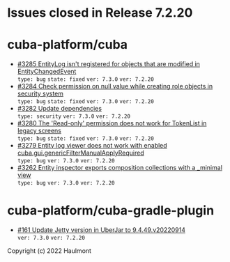 # Issues closed in Release 7.2.20

# cuba-platform/cuba

* [#3285 EntityLog isn't registered for objects that are modified in EntityChangedEvent](https://github.com/cuba-platform/cuba/issues/3285) \
    `type: bug` `state: fixed` `ver: 7.3.0` `ver: 7.2.20` 
* [#3284 Check permission on null value while creating role objects in security system](https://github.com/cuba-platform/cuba/issues/3284) \
    `type: bug` `state: fixed` `ver: 7.3.0` `ver: 7.2.20` 
* [#3282 Update dependencies](https://github.com/cuba-platform/cuba/issues/3282) \
    `type: security` `ver: 7.3.0` `ver: 7.2.20` 
* [#3280 The 'Read-only' permission does not work for TokenList in legacy screens](https://github.com/cuba-platform/cuba/issues/3280) \
    `type: bug` `state: fixed` `ver: 7.3.0` `ver: 7.2.20` 
* [#3279 Entity log viewer does not work with enabled cuba.gui.genericFilterManualApplyRequired](https://github.com/cuba-platform/cuba/issues/3279) \
    `type: bug` `ver: 7.3.0` `ver: 7.2.20` 
* [#3262 Entity inspector exports composition collections with a _minimal view](https://github.com/cuba-platform/cuba/issues/3262) \
    `type: bug` `ver: 7.3.0` `ver: 7.2.20` 

# cuba-platform/cuba-gradle-plugin

* [#161 Update Jetty version in UberJar to 9.4.49.v20220914](https://github.com/cuba-platform/cuba-gradle-plugin/issues/161) \
    `ver: 7.3.0` `ver: 7.2.20` 


Copyright (c) 2022 Haulmont

